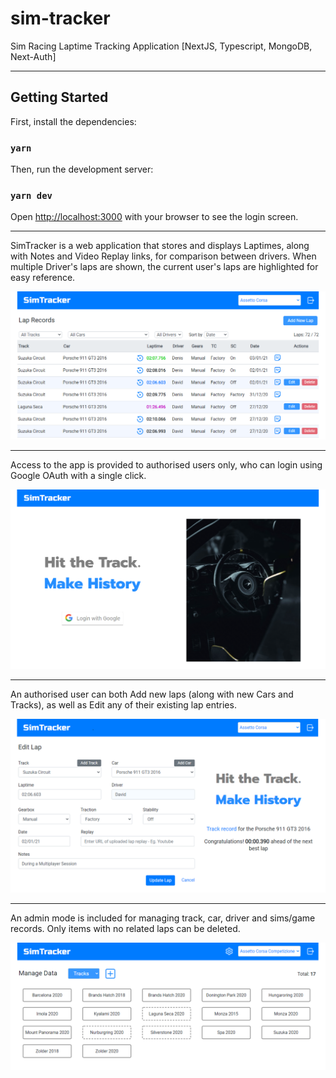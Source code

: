 # sim-tracker

Sim Racing Laptime Tracking Application [NextJS, Typescript, MongoDB, Next-Auth]

---

## Getting Started

First, install the dependencies:

### `yarn`

Then, run the development server:

### `yarn dev`

Open [http://localhost:3000](http://localhost:3000) with your browser to see the login screen.

---

SimTracker is a web application that stores and displays Laptimes, along with Notes and Video Replay links, for comparison between drivers. When multiple Driver's laps are shown, the current user's laps are highlighted for easy reference.

![SimTracker - Lap Records - Screenshot](./public/sim-tracker_lap-list_1.png)

---

Access to the app is provided to authorised users only, who can login using Google OAuth with a single click.

![SimTracker - Login - Screenshot](./public/sim-tracker_login_1.png)

---

An authorised user can both Add new laps (along with new Cars and Tracks), as well as Edit any of their existing lap entries.

![SimTracker - Edit Lap - Screenshot](./public/sim-tracker_lap-edit_1.png)

---

An admin mode is included for managing track, car, driver and sims/game records. Only items with no related laps can be deleted.

![SimTracker - Administration - Screenshot](./public/sim-tracker_admin_1.png)
